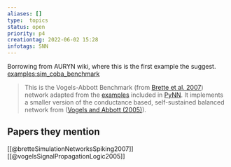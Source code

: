 ```yaml
---
aliases: []
type:  topics
status: open
priority: p4
creationtag: 2022-06-02 15:28
infotags: SNN
---
```


Borrowing from AURYN wiki, where this is the first example the suggest.
[examples:sim_coba_benchmark ](https://fzenke.net/auryn/doku.php?id=examples:sim_coba_benchmark)
> This is the Vogels-Abbott Benchmark (from [Brette et al. 2007](http://link.springer.com/article/10.1007%2Fs10827-007-0038-6 "http://link.springer.com/article/10.1007%2Fs10827-007-0038-6")) network adapted from the [examples](http://neuralensemble.org/trac/PyNN/wiki/Examples/VogelsAbbott "http://neuralensemble.org/trac/PyNN/wiki/Examples/VogelsAbbott") included in [PyNN](http://neuralensemble.org/trac/PyNN "http://neuralensemble.org/trac/PyNN"). It implements a smaller version of the conductance based, self-sustained balanced network from ([Vogels and Abbott (2005)](http://www.jneurosci.org/content/25/46/10786.short "http://www.jneurosci.org/content/25/46/10786.short")).


## Papers they mention
[[@bretteSimulationNetworksSpiking2007]]
[[@vogelsSignalPropagationLogic2005]]

